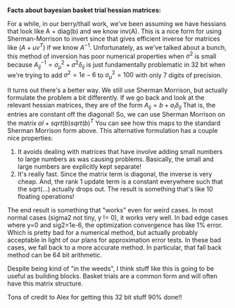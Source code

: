 **Facts about bayesian basket trial hessian matrices:**

For a while, in our berry/thall work, we’ve been assuming we have hessians that look like A + diag(b) and we know inv(A). This is a nice form for using Sherman-Morrison to invert since that gives efficient inverse for matrices like ($A + uv^T$) if we know $A^{-1}$. Unfortunately, as we've talked about a bunch, this method of inversion has poor numerical properties when $\sigma^2$ is small because $A^{-1}_{ij} = \sigma_\mu^2 + \sigma^2\delta_{ij}$ is just fundamentally problematic in 32 bit when we're trying to add $\sigma^2=1e-6$ to $\sigma_{\mu}^2=100$ with only 7 digits of precision. 

It turns out there's a better way. We still use Sherman Morrison, but actually formulate the problem a bit differently. If we go back and look at the relevant hessian matrices, they are of the form $A_{ij} = b + a_i\delta_{ij}$ That is, the entries are constant off the diagonal! So, we can use Sherman Morrison on the matrix $aI + sqrt(b)sqrt(b)^T$ You can see how this maps to the standard Sherman Morrison form above. This alternative formulation has a couple nice properties:
1. It avoids dealing with matrices that have involve adding small numbers to large numbers as was causing problems. Basically, the small and large numbers are explicitly kept separate!
2. It's really fast. Since the matrix term is diagonal, the inverse is very cheap. And, the rank 1 update term is a constant everywhere such that the sqrt(...) actually drops out. The result is something that's like 10 floating operations!

The end result is something that "works" even for weird cases. In most normal cases (sigma2 not tiny, y != 0), it works very well. In bad edge cases where y=0 and sig2=1e-6, the optimization convergence has like 1% error. Which is pretty bad for a numerical method, but actually probably acceptable in light of our plans for approximation error tests. In these bad cases, we fall back to a more accurate method. In particular, that fall back method can be 64 bit arithmetic. 

Despite being kind of "in the weeds", I think stuff like this is going to be useful as building blocks. Basket trials are a common form and will often have this matrix structure. 

Tons of credit to Alex for getting this 32 bit stuff 90% done!!